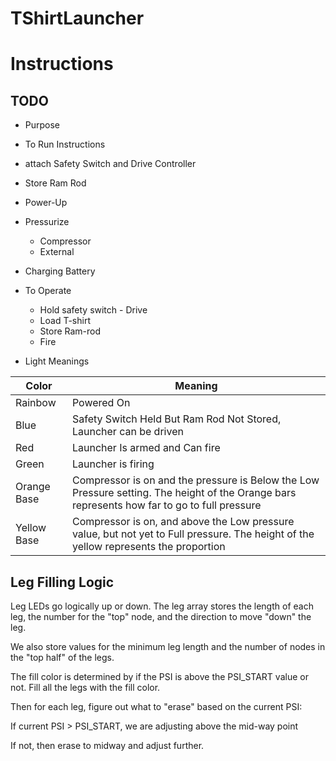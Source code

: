 # TShirtLauncher

# Instructions
## TODO

* Purpose

* To Run Instructions
 * attach Safety Switch and Drive Controller
 * Store Ram Rod

* Power-Up
* Pressurize 
  * Compressor
  * External
  
* Charging Battery

* To Operate
  * Hold safety switch - Drive
  * Load T-shirt
  * Store Ram-rod
  * Fire
  
* Light Meanings

Color       | Meaning 
----------- | ----------
Rainbow     | Powered On
Blue        | Safety Switch Held But Ram Rod Not Stored, Launcher can be driven
Red         | Launcher Is armed and Can fire
Green       | Launcher is firing 
Orange Base | Compressor is on and the pressure is Below the Low Pressure setting.  The height of the Orange bars represents how far to go to full pressure
Yellow Base | Compressor is on, and above the Low pressure value, but not yet to Full pressure.  The height of the yellow represents the proportion
 
 
## Leg Filling Logic

Leg LEDs go logically up or down.  The leg array stores the length of each leg, the number for the "top" node, and the direction to move "down" the leg.

We also store values for the minimum leg length and the number of nodes in the "top half" of the legs.

The fill color is determined by if the PSI is above the PSI_START value or not. Fill all the legs with the fill color.

Then for each leg, figure out what to "erase" based on the current PSI:

If current PSI > PSI_START, we are adjusting above the mid-way point

If not, then erase to midway and adjust further.
  
